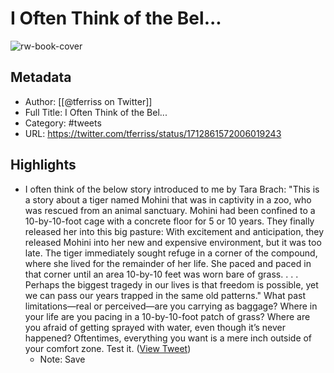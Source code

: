 # I Often Think of the Bel...

![rw-book-cover](https://pbs.twimg.com/profile_images/1590221913128837121/SfucaJh8.jpg)

## Metadata
- Author: [[@tferriss on Twitter]]
- Full Title: I Often Think of the Bel...
- Category: #tweets
- URL: https://twitter.com/tferriss/status/1712861572006019243

## Highlights
- I often think of the below story introduced to me by Tara Brach: 
  "This is a story about a tiger named Mohini that was in captivity in a zoo, who was rescued from an animal sanctuary. Mohini had been confined to a 10-by-10-foot cage with a concrete floor for 5 or 10 years. They finally released her into this big pasture: With excitement and anticipation, they released Mohini into her new and expensive environment, but it was too late. The tiger immediately sought refuge in a corner of the compound, where she lived for the remainder of her life. She paced and paced in that corner until an area 10-by-10 feet was worn bare of grass. . . . Perhaps the biggest tragedy in our lives is that freedom is possible, yet we can pass our years trapped in the same old patterns." 
  What past limitations—real or perceived—are you carrying as baggage? Where in your life are you pacing in a 10-by-10-foot patch of grass? Where are you afraid of getting sprayed with water, even though it’s never happened? Oftentimes, everything you want is a mere inch outside of your comfort zone. Test it. ([View Tweet](https://twitter.com/tferriss/status/1712861572006019243))
    - Note: Save
